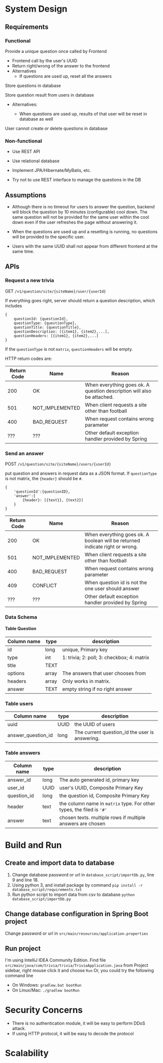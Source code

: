 # System Design

## Requirements

### Functional

Provide a unique question once called by Frontend

- Frontend call by the user's UUID
- Return right/wrong of the answer to the frontend
- Alternatives
  - If questions are used up, reset all the answers

Store questions in database

Store question result from users in database

- Alternatives:
  
  - When questions are used up, results of that user
    will be reset in database as well

User cannot create or delete questions in database

### Non-functional

- Use REST API

- Use relational database

- Implement JPA/Hibernate/MyBatis, etc.

- Try not to use REST interface to manage the questions in the DB

## Assumptions

- Although there is no timeout for users to answer the question, backend will block the question by 10 minutes (configurable) cool down. The same question will not be provided for the same user within the cool down even if the user refreshes the page without answering it.

- When the questions are used up and a resetting is running, no questions will be provided to the specific user.

- Users with the same UUID shall not appear from different frontend at the same time.

## APIs

### Request a new trivia

GET `/v1/question/site/{siteName}/user/{userId}`

If everything goes right, server should return a question description, which includes

```text
{
    questionId: {questionId},
    questionType: {questionType},
    questionTitle: {questionTitle},
    questionDescription: [{item1}, {item2},...],
    questionHeaders: [{item1}, {item2},...]
}
```

If the `questionType` is not `matrix`,  `questionHeaders` will be empty. 

HTTP return codes are:

| Return Code | Name            | Reason                                                                 |
|-------------|-----------------|------------------------------------------------------------------------|
| 200         | OK              | When everything goes ok. A question description will also be attached. |
| 501         | NOT_IMPLEMENTED | When client requests a site other than football                        |
| 400         | BAD_REQUEST     | When request contains wrong parameter                                  |
| ???         | ???             | Other default exception handler provided by Spring                     |



### Send an answer
POST `/v1/question/site/{siteName}/users/{userId}`

put question and answers in request data as a JSON format. If `questionType` is not matrix, the `{header}` should be `#`.
```text
{
    'questionId':{questionID},
    'answer':{
        {header}: [{text1}, {text2}]
    }
}
```

| Return Code | Name            | Reason                                                                       |
|-------------|-----------------|------------------------------------------------------------------------------|
| 200         | OK              | When everything goes ok. A boolean will be returned indicate right or wrong. |
| 501         | NOT_IMPLEMENTED | When client requests a site other than football                              |
| 400         | BAD_REQUEST     | When request contains wrong parameter                                        |
| 409         | CONFLICT        | When question id is not the one user should answer                           |
| ???         | ???             | Other default exception handler provided by Spring                           |

### Data Schema

#### Table Question

| Column name | type  | description                                |
|-------------|-------|--------------------------------------------|
| id          | long  | unique, Primary key                        |
| type        | int   | 1: trivia; 2: poll; 3: checkbox; 4: matrix |
| title       | TEXT  |                                            |
| options     | array | The answers that user chooses from         |
| headers     | array | Only works in matrix.                      |
| answer      | TEXT  | empty string if no right answer            |

### Table users

| Column name         | type | description                                    |
|---------------------|------|------------------------------------------------|
| uuid                | UUID | the UUID of users                              |
| answer_question_id  | long | The current question_id the user is answering. |

### Table answers

| Column name | type | description                                                           |
|-------------|------|-----------------------------------------------------------------------|
| answer_id   | long | The auto generated id, primary key                                    |
| user_id     | UUID | user's UUID, Composite Primary Key                                    |
| question_id | long | the question id, Composite Primary Key                                |
| header      | text | the column name in `matrix` type. For other types, the filed is `'#'` |
| answer      | text | chosen texts. multiple rows if multiple answers are chosen            |


# Build and Run
## Create and import data to database
1. Change database password or url in `database_script/importDb.py`, line 9 and line 18.
2. Using python 3, and install package by command `pip install -r database_script/requirements.txt`
3. Run python script to import data from csv to database `python database_script/importDb.py`

## Change database configuration in Spring Boot project
Change password or url in `src/main/resources/application.properties`

## Run project
I'm using IntelliJ IDEA Community Edition. Find file `src/main/java/com/trivia/trivia/TriviaApplication.java` from Project sidebar, right mouse click it and choose `Run` 
Or, you could try the following command line
- On Windows: `gradlew.bat bootRun`
- On Linux/Mac: `./gradlew bootRun`

# Security Concerns
- There is no authentication module, it will be easy to perform DDoS attack.
- If using HTTP protocol, it will be easy to decode the protocol

# Scalability
